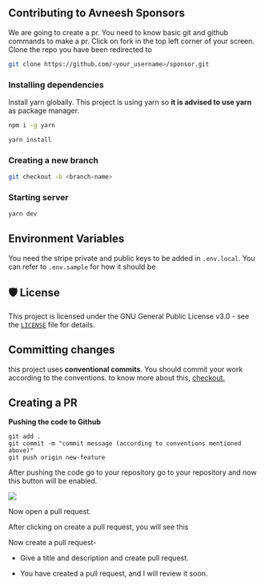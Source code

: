 ## Contributing to Avneesh Sponsors

We are going to create a pr. You need to know basic git and github commands to make a pr.
Click on fork in the top left corner of your screen. Clone the repo you have been redirected to

```bash
git clone https://github.com/<your_username>/sponsor.git
```

### Installing dependencies

Install yarn globally. This project is using yarn so **it is advised to use yarn** as package manager.

```bash
npm i -g yarn

yarn install
```

### Creating a new branch

```bash
git checkout -b <branch-name>
```

### Starting server

```bash
yarn dev
```

## Environment Variables

You need the stripe private and public keys to be added in `.env.local`. You can refer to `.env.sample` for how it should be

## 🛡️ License

This project is licensed under the GNU General Public License v3.0 - see the [`LICENSE`](LICENSE) file for details.

## Committing changes

this project uses **conventional commits**. You should commit your work according to the conventions. to know more about this, [checkout.](https://www.conventionalcommits.org/en/v1.0.0/)

## Creating a PR

**Pushing the code to Github**

```
git add .
git commit -m "commit message (according to conventions mentioned above)"
git push origin new-feature
```

After pushing the code go to your repository go to your repository and now this button will be enabled.

![](https://cdn.hashnode.com/res/hashnode/image/upload/v1627311880224/BoU02D7DZ.png)

Now open a pull request.

After clicking on create a pull request, you will see this

Now create a pull request-

- Give a title and description and create pull request.

- You have created a pull request, and I will review it soon.
